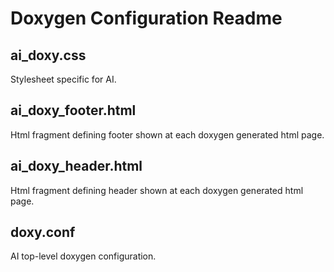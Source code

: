 # Doxygen Configuration Readme

## ai_doxy.css
Stylesheet specific for AI.

## ai_doxy_footer.html
Html fragment defining footer shown at each doxygen generated html page.

## ai_doxy_header.html
Html fragment defining header shown at each doxygen generated html page.

## doxy.conf
AI top-level doxygen configuration. 

